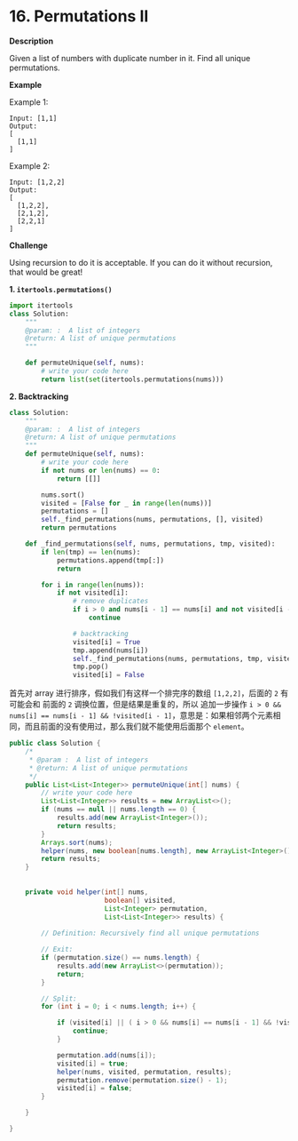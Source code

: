 # 16. Permutations II

**Description**

Given a list of numbers with duplicate number in it. Find all unique permutations.

**Example**

Example 1:

```
Input: [1,1]
Output:
[
  [1,1]
]
```

Example 2:

```
Input: [1,2,2]
Output:
[
  [1,2,2],
  [2,1,2],
  [2,2,1]
]
```

**Challenge**

Using recursion to do it is acceptable. If you can do it without recursion, that would be great!


**1. `itertools.permutations()`**

```python
import itertools
class Solution:
    """
    @param: :  A list of integers
    @return: A list of unique permutations
    """

    def permuteUnique(self, nums):
        # write your code here
        return list(set(itertools.permutations(nums)))
```


**2. Backtracking**


```python
class Solution:
    """
    @param: :  A list of integers
    @return: A list of unique permutations
    """
    def permuteUnique(self, nums):
        # write your code here
        if not nums or len(nums) == 0:
            return [[]]

        nums.sort()
        visited = [False for _ in range(len(nums))]
        permutations = []
        self._find_permutations(nums, permutations, [], visited)
        return permutations

    def _find_permutations(self, nums, permutations, tmp, visited):
        if len(tmp) == len(nums):
            permutations.append(tmp[:])
            return

        for i in range(len(nums)):
            if not visited[i]:
                # remove duplicates
                if i > 0 and nums[i - 1] == nums[i] and not visited[i - 1]:
                    continue

                # backtracking
                visited[i] = True
                tmp.append(nums[i])
                self._find_permutations(nums, permutations, tmp, visited)
                tmp.pop()
                visited[i] = False
```


首先对 array 进行排序，假如我们有这样一个排完序的数组 `[1,2,2]`，后面的 `2` 有可能会和 前面的 `2` 调换位置，但是结果是重复的，所以 追加一步操作 `i > 0 && nums[i] == nums[i - 1] && !visited[i - 1]`，意思是：如果相邻两个元素相同，而且前面的没有使用过，那么我们就不能使用后面那个 `element`。


```java
public class Solution {
    /*
     * @param :  A list of integers
     * @return: A list of unique permutations
     */
    public List<List<Integer>> permuteUnique(int[] nums) {
        // write your code here
        List<List<Integer>> results = new ArrayList<>();
        if (nums == null || nums.length == 0) {
            results.add(new ArrayList<Integer>());
            return results;
        }
        Arrays.sort(nums);
        helper(nums, new boolean[nums.length], new ArrayList<Integer>(), results);
        return results;
    }
    
    
    private void helper(int[] nums,
                        boolean[] visited,
                        List<Integer> permutation,
                        List<List<Integer>> results) {
        
        // Definition: Recursively find all unique permutations

        // Exit:
        if (permutation.size() == nums.length) {
            results.add(new ArrayList<>(permutation));
            return;
        }

        // Split:
        for (int i = 0; i < nums.length; i++) {

            if (visited[i] || ( i > 0 && nums[i] == nums[i - 1] && !visited[i - 1]) ) {
                continue;
            }

            permutation.add(nums[i]);
            visited[i] = true;
            helper(nums, visited, permutation, results);
            permutation.remove(permutation.size() - 1);
            visited[i] = false;
        }

    }

}
```